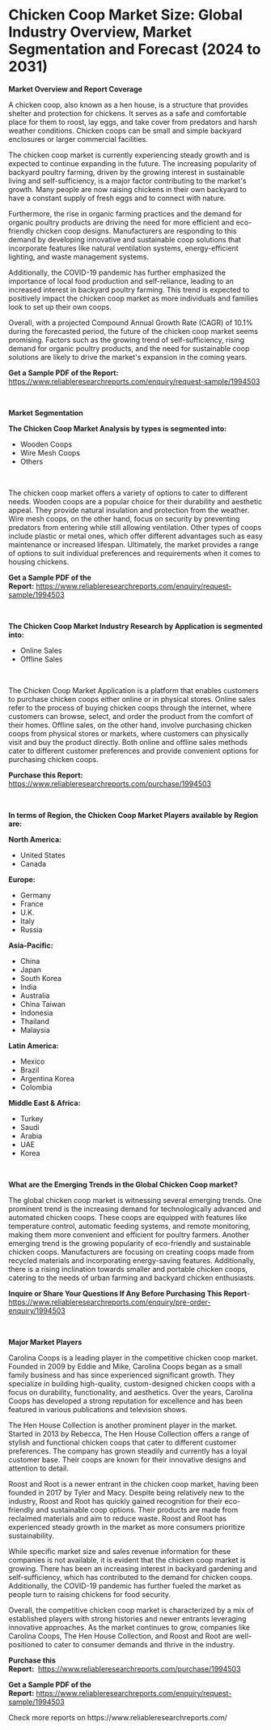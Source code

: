 <p><h1>Chicken Coop Market Size: Global Industry Overview, Market Segmentation and Forecast (2024 to 2031)</h1></p><p><strong>Market Overview and Report Coverage</strong></p>
<p><p>A chicken coop, also known as a hen house, is a structure that provides shelter and protection for chickens. It serves as a safe and comfortable place for them to roost, lay eggs, and take cover from predators and harsh weather conditions. Chicken coops can be small and simple backyard enclosures or larger commercial facilities.</p><p>The chicken coop market is currently experiencing steady growth and is expected to continue expanding in the future. The increasing popularity of backyard poultry farming, driven by the growing interest in sustainable living and self-sufficiency, is a major factor contributing to the market's growth. Many people are now raising chickens in their own backyard to have a constant supply of fresh eggs and to connect with nature.</p><p>Furthermore, the rise in organic farming practices and the demand for organic poultry products are driving the need for more efficient and eco-friendly chicken coop designs. Manufacturers are responding to this demand by developing innovative and sustainable coop solutions that incorporate features like natural ventilation systems, energy-efficient lighting, and waste management systems.</p><p>Additionally, the COVID-19 pandemic has further emphasized the importance of local food production and self-reliance, leading to an increased interest in backyard poultry farming. This trend is expected to positively impact the chicken coop market as more individuals and families look to set up their own coops.</p><p>Overall, with a projected Compound Annual Growth Rate (CAGR) of 10.1% during the forecasted period, the future of the chicken coop market seems promising. Factors such as the growing trend of self-sufficiency, rising demand for organic poultry products, and the need for sustainable coop solutions are likely to drive the market's expansion in the coming years.</p></p>
<p><strong>Get a Sample PDF of the Report:</strong> <a href="https://www.reliableresearchreports.com/enquiry/request-sample/1994503">https://www.reliableresearchreports.com/enquiry/request-sample/1994503</a></p>
<p>&nbsp;</p>
<p><strong>Market Segmentation</strong></p>
<p><strong>The Chicken Coop Market Analysis by types is segmented into:</strong></p>
<p><ul><li>Wooden Coops</li><li>Wire Mesh Coops</li><li>Others</li></ul></p>
<p>&nbsp;</p>
<p><p>The chicken coop market offers a variety of options to cater to different needs. Wooden coops are a popular choice for their durability and aesthetic appeal. They provide natural insulation and protection from the weather. Wire mesh coops, on the other hand, focus on security by preventing predators from entering while still allowing ventilation. Other types of coops include plastic or metal ones, which offer different advantages such as easy maintenance or increased lifespan. Ultimately, the market provides a range of options to suit individual preferences and requirements when it comes to housing chickens.</p></p>
<p><strong>Get a Sample PDF of the Report:</strong>&nbsp;<a href="https://www.reliableresearchreports.com/enquiry/request-sample/1994503">https://www.reliableresearchreports.com/enquiry/request-sample/1994503</a></p>
<p>&nbsp;</p>
<p><strong>The Chicken Coop Market Industry Research by Application is segmented into:</strong></p>
<p><ul><li>Online Sales</li><li>Offline Sales</li></ul></p>
<p>&nbsp;</p>
<p><p>The Chicken Coop Market Application is a platform that enables customers to purchase chicken coops either online or in physical stores. Online sales refer to the process of buying chicken coops through the internet, where customers can browse, select, and order the product from the comfort of their homes. Offline sales, on the other hand, involve purchasing chicken coops from physical stores or markets, where customers can physically visit and buy the product directly. Both online and offline sales methods cater to different customer preferences and provide convenient options for purchasing chicken coops.</p></p>
<p><strong>Purchase this Report:</strong>&nbsp; <a href="https://www.reliableresearchreports.com/purchase/1994503">https://www.reliableresearchreports.com/purchase/1994503</a></p>
<p>&nbsp;</p>
<p><strong>In terms of Region, the Chicken Coop Market Players available by Region are:</strong></p>
<p>
    <p> <strong> North America: </strong>
        <ul>
            <li>United States</li>
            <li>Canada</li>
        </ul>
        </p> 
    <p> <strong> Europe: </strong>
        <ul>
            <li>Germany</li>
            <li>France</li>
            <li>U.K.</li>
            <li>Italy</li>
            <li>Russia</li>
        </ul>
        </p> 
    <p> <strong> Asia-Pacific: </strong>
        <ul>
            <li>China</li>
            <li>Japan</li>
            <li>South Korea</li>
            <li>India</li>
            <li>Australia</li>
            <li>China Taiwan</li>
            <li>Indonesia</li>
            <li>Thailand</li>
            <li>Malaysia</li>
        </ul>
        </p> 
    <p> <strong> Latin America: </strong>
        <ul>
            <li>Mexico</li>
            <li>Brazil</li>
            <li>Argentina Korea</li>
            <li>Colombia</li>
        </ul>
        </p> 
    <p> <strong> Middle East & Africa: </strong>
        <ul>
            <li>Turkey</li>
            <li>Saudi</li>
            <li>Arabia</li>
            <li>UAE</li>
            <li>Korea</li>
        </ul>
    </p>
    </p>
<p>&nbsp;</p>
<p><strong>What are the Emerging Trends in the Global Chicken Coop market?</strong></p>
<p><p>The global chicken coop market is witnessing several emerging trends. One prominent trend is the increasing demand for technologically advanced and automated chicken coops. These coops are equipped with features like temperature control, automatic feeding systems, and remote monitoring, making them more convenient and efficient for poultry farmers. Another emerging trend is the growing popularity of eco-friendly and sustainable chicken coops. Manufacturers are focusing on creating coops made from recycled materials and incorporating energy-saving features. Additionally, there is a rising inclination towards smaller and portable chicken coops, catering to the needs of urban farming and backyard chicken enthusiasts.</p></p>
<p><strong>Inquire or Share Your Questions If Any Before Purchasing This Report</strong>- <a href="https://www.reliableresearchreports.com/enquiry/pre-order-enquiry/1994503">https://www.reliableresearchreports.com/enquiry/pre-order-enquiry/1994503</a></p>
<p>&nbsp;</p>
<p><strong>Major Market Players</strong></p>
<p><p>Carolina Coops is a leading player in the competitive chicken coop market. Founded in 2009 by Eddie and Mike, Carolina Coops began as a small family business and has since experienced significant growth. They specialize in building high-quality, custom-designed chicken coops with a focus on durability, functionality, and aesthetics. Over the years, Carolina Coops has developed a strong reputation for excellence and has been featured in various publications and television shows.</p><p>The Hen House Collection is another prominent player in the market. Started in 2013 by Rebecca, The Hen House Collection offers a range of stylish and functional chicken coops that cater to different customer preferences. The company has grown steadily and currently has a loyal customer base. Their coops are known for their innovative designs and attention to detail.</p><p>Roost and Root is a newer entrant in the chicken coop market, having been founded in 2017 by Tyler and Macy. Despite being relatively new to the industry, Roost and Root has quickly gained recognition for their eco-friendly and sustainable coop options. Their products are made from reclaimed materials and aim to reduce waste. Roost and Root has experienced steady growth in the market as more consumers prioritize sustainability.</p><p>While specific market size and sales revenue information for these companies is not available, it is evident that the chicken coop market is growing. There has been an increasing interest in backyard gardening and self-sufficiency, which has contributed to the demand for chicken coops. Additionally, the COVID-19 pandemic has further fueled the market as people turn to raising chickens for food security.</p><p>Overall, the competitive chicken coop market is characterized by a mix of established players with strong histories and newer entrants leveraging innovative approaches. As the market continues to grow, companies like Carolina Coops, The Hen House Collection, and Roost and Root are well-positioned to cater to consumer demands and thrive in the industry.</p></p>
<p><strong>Purchase this Report:</strong>&nbsp;&nbsp;<a href="https://www.reliableresearchreports.com/purchase/1994503">https://www.reliableresearchreports.com/purchase/1994503</a></p>
<p></p>
<p><strong>Get a Sample PDF of the Report:</strong>&nbsp;<a href="https://www.reliableresearchreports.com/enquiry/request-sample/1994503">https://www.reliableresearchreports.com/enquiry/request-sample/1994503</a></p>
<p>Check more reports on https://www.reliableresearchreports.com/</p>